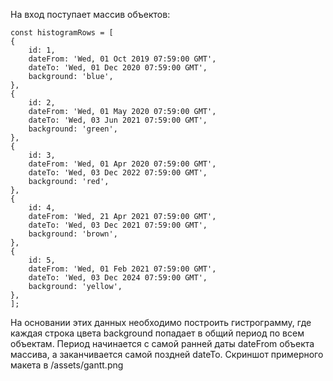 На вход поступает массив объектов:

```
const histogramRows = [
{
    id: 1,
    dateFrom: 'Wed, 01 Oct 2019 07:59:00 GMT',
    dateTo: 'Wed, 01 Dec 2020 07:59:00 GMT',
    background: 'blue',
},
{
    id: 2,
    dateFrom: 'Wed, 01 May 2020 07:59:00 GMT',
    dateTo: 'Wed, 03 Jun 2021 07:59:00 GMT',
    background: 'green',
},
{
    id: 3,
    dateFrom: 'Wed, 01 Apr 2020 07:59:00 GMT',
    dateTo: 'Wed, 03 Dec 2022 07:59:00 GMT',
    background: 'red',
},
{
    id: 4,
    dateFrom: 'Wed, 21 Apr 2021 07:59:00 GMT',
    dateTo: 'Wed, 03 Dec 2021 07:59:00 GMT',
    background: 'brown',
},
{
    id: 5,
    dateFrom: 'Wed, 01 Feb 2021 07:59:00 GMT',
    dateTo: 'Wed, 03 Dec 2024 07:59:00 GMT',
    background: 'yellow',
},
];
```

На основании этих данных необходимо построить гистрограмму, 
где каждая строка цвета background попадает в общий период по всем объектам.
Период начинается с самой ранней даты dateFrom объекта массива, 
а заканчивается самой поздней dateTo. 
Скриншот примерного макета в /assets/gantt.png
